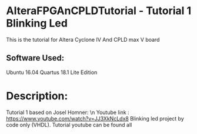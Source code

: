 # AlteraFPGAnCPLDTutorial - Tutorial 1 Blinking Led
This is the tutorial for Altera Cyclone IV And CPLD max V board
## Software Used:
Ubuntu 16.04
Quartus 18.1 Lite Edition
# Description:
Tutorial 1 based on Josel Homner: \n
Youtube link : 
https://www.youtube.com/watch?v=JJ3XkNcLdx8
Blinking led project by code only (VHDL).
Tutorial youtube can be found all

